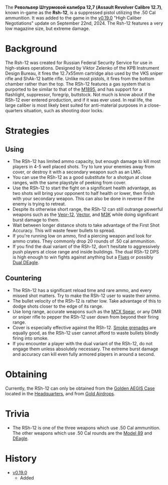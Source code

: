 The **Револьвер Штурмовой калибра 12,7 (Assault Revolver Calibre 12.7)**, known in-game as the **Rsh-12**, is a suppressed pistol utilizing the .50 Cal ammunition. It was added to the game in the [v0.19.0](https://github.com/HasangerGames/suroi/releases/tag/v0.19.0) "High Caliber Negotiations" update on September 22nd, 2024. The Rsh-12 features a very low magazine size, but extreme damage.

# Background
The Rsh-12 was created for Russian Federal Security Service for use in high-stakes operations. Designed by Viktor Zelenko of the KPB Instrument Design Bureau, it fires the 12.7x55mm cartridge also used by the VKS sniper rifle and ShAk-12 battle rifle. Unlike most pistols, it fires from the bottom chamber rather than the top. The RSh-12 features a gas system that is purported to be similar to that of the [M1895](/weapons/guns/m1895), and has support for a flashlight, suppressor, foregrip, buttstock. Not much is know about if the RSh-12 ever entered production, and if it was ever used. In real life, the large caliber is most likely best suited for anti-material purposes in a close-quarters situation, such as shooting door locks.

# Strategies
## Using
- The RSh-12 has limited ammo capacity, but enough damage to kill most players in 4-5 well placed shots. Try to lure your enemies away from cover, or destroy it with a secondary weapon such as an LMG.
- You can use the RSh-12 as a good substitute for a shotgun at close ranges, with the same playstyle of peeking from cover. 
- Use the RSh-12 to start the fight on a significant health advantage, as two shots will bring your opponent to half health or lower, then finish with your secondary weapon. This can also be done in reverse if the enemy is trying to retreat.
- Despite its otherwise short range, the RSh-12 can still outrange powerful weapons such as the [Vepr-12](weapons/guns/vepr12), [Vector](/weapons/guns/vector), and [M3K](/weapons/guns/m3k) while doing significant burst damage to them. 
- Wait between longer distance shots to take advantage of the First Shot Accuracy. This will waste fewer bullets to spread.
- If you're running low on ammo, find a piercing weapon and look for ammo crates. They commonly drop 20 rounds of .50 cal ammunition.
- If you find the dual variant of the RSh-12, don't hesitate to aggressively push players at close range and inside buildings. The dual RSh-12 DPS is high enough to win fights against anything but a [Flues](/weapons/guns/flues) or possibly [Dual DEagle](/weapons/guns/deagle).

## Countering
- The RSh-12 has a significant reload time and rare ammo, and every missed shot matters. Try to make the RSh-12 user to waste their ammo.
- The bullet velocity of the RSh-12 is rather low. Take advantage of this to dodge shots closer to the edge of its range.
- Use long range, accurate weapons such as the [MCX Spear](/weapons/guns/mcx_spear), or any DMR or sniper rifle to pepper the RSh-12 user down from beyond their firing range.
- Cover is especially effective against the RSh-12. [Smoke grenades](/weapons/throwables/smoke_grenade) are equally good, as the RSh-12 user cannot afford to waste bullets blindly firing into smoke.
- If you encounter a player with the dual variant of the RSh-12, do not engage them unless absolutely necessary. The extreme burst damage and accuracy can kill even fully armored players in around a second.

# Obtaining
Currently, the RSh-12 can only be obtained from the [Golden AEGIS Case](/obstacles/aegis_golden_case) located in the [Headquarters](/buildings/headquarters_meta), and from [Gold Airdrops](/obstacles/airdrops).

# Trivia 
- The RSh-12 is one of the three weapons which use .50 Cal ammunition. The other weapons which use .50 Cal rounds are the [Model 89](/weapons/guns/model_89) and [DEagle](/weapons/guns/deagle).

# History
- [v0.19.0](https://github.com/HasangerGames/suroi/releases/tag/v0.19.0)
  - Added